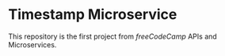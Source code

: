 # Timestamp Microservice

This repository is the first project from *freeCodeCamp* APIs and Microservices.
